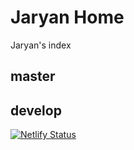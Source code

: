 Jaryan Home
===============

Jaryan's index

master
------


develop
-------
[![Netlify Status](https://api.netlify.com/api/v1/badges/601bab06-e537-4007-993f-08efdac1fe84/deploy-status)](https://app.netlify.com/sites/loving-yonath-a25168/deploys)
